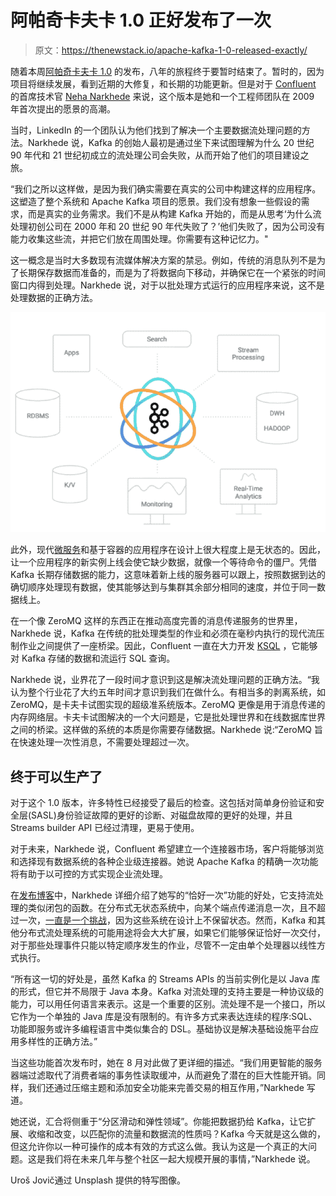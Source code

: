 # 阿帕奇卡夫卡 1.0 正好发布了一次

> 原文：<https://thenewstack.io/apache-kafka-1-0-released-exactly/>

随着本周[阿帕奇卡夫卡 1.0](https://www.confluent.io/blog/apache-kafka-goes-1-0/) 的发布，八年的旅程终于要暂时结束了。暂时的，因为项目将继续发展，看到近期的大修复，和长期的功能更新。但是对于 [Confluent](https://www.confluent.io/) 的首席技术官 [Neha Narkhede](https://www.linkedin.com/in/nehanarkhede/) 来说，这个版本是她和一个工程师团队在 2009 年首次提出的愿景的高潮。

当时，LinkedIn 的一个团队认为他们找到了解决一个主要数据流处理问题的方法。Narkhede 说，Kafka 的创始人最初是通过坐下来试图理解为什么 20 世纪 90 年代和 21 世纪初成立的流处理公司会失败，从而开始了他们的项目建设之旅。

“我们之所以这样做，是因为我们确实需要在真实的公司中构建这样的应用程序。这塑造了整个系统和 Apache Kafka 项目的愿景。我们没有想象一些假设的需求，而是真实的业务需求。我们不是从构建 Kafka 开始的，而是从思考‘为什么流处理初创公司在 2000 年和 20 世纪 90 年代失败了？’他们失败了，因为公司没有能力收集这些流，并把它们放在周围处理。你需要有这种记忆力。"

这一概念是当时大多数现有流媒体解决方案的禁忌。例如，传统的消息队列不是为了长期保存数据而准备的，而是为了将数据向下移动，并确保它在一个紧张的时间窗口内得到处理。Narkhede 说，对于以批处理方式运行的应用程序来说，这不是处理数据的正确方法。

[![](img/2f354e15592ade504cb24ff2305456f0.png)](https://www.confluent.io/blog/apache-kafka-goes-1-0/)

此外，现代[微服务](/category/microservices/)和基于容器的应用程序在设计上很大程度上是无状态的。因此，让一个应用程序的新实例上线会使它缺少数据，就像一个等待命令的僵尸。凭借 Kafka 长期存储数据的能力，这意味着新上线的服务器可以跟上，按照数据到达的确切顺序处理现有数据，使其能够达到与集群其余部分相同的速度，并位于同一数据线上。

在一个像 ZeroMQ 这样的东西正在推动高度完善的消息传递服务的世界里，Narkhede 说，Kafka 在传统的批处理类型的作业和必须在毫秒内执行的现代流压制作业之间提供了一座桥梁。因此，Confluent 一直在大力开发 [KSQL](https://www.confluent.io/blog/ksql-open-source-streaming-sql-for-apache-kafka/) ，它能够对 Kafka 存储的数据和流运行 SQL 查询。

Narkhede 说，业界花了一段时间才意识到这是解决流处理问题的正确方法。“我认为整个行业花了大约五年时间才意识到我们在做什么。有相当多的剥离系统，如 ZeroMQ，是卡夫卡试图实现的超级准系统版本。ZeroMQ 更像是用于消息传递的内存网络层。卡夫卡试图解决的一个大问题是，它是批处理世界和在线数据库世界之间的桥梁。这样做的系统的本质是你需要存储数据。Narkhede 说:“ZeroMQ 旨在快速处理一次性消息，不需要处理超过一次。

## 终于可以生产了

对于这个 1.0 版本，许多特性已经接受了最后的检查。这包括对简单身份验证和安全层(SASL)身份验证故障的更好的诊断、对磁盘故障的更好的处理，并且 Streams builder API 已经过清理，更易于使用。

对于未来，Narkhede 说，Confluent 希望建立一个连接器市场，客户将能够浏览和选择现有数据系统的各种企业级连接器。她说 Apache Kafka 的精确一次功能将有助于以可控的方式实现企业流处理。

在[发布博客](https://www.confluent.io/blog/apache-kafka-goes-1-0/)中，Narkhede 详细介绍了她写的“恰好一次”功能的好处，它支持流处理的类似闭包的函数。在分布式无状态系统中，向某个端点传递消息一次，且不超过一次，[一直是一个挑战](http://bravenewgeek.com/you-cannot-have-exactly-once-delivery/)，因为这些系统在设计上不保留状态。然而，Kafka 和其他分布式流处理系统的可能用途将会大大扩展，如果它们能够保证恰好一次交付，对于那些处理事件只能以特定顺序发生的作业，尽管不一定由单个处理器以线性方式执行。

“所有这一切的好处是，虽然 Kafka 的 Streams APIs 的当前实例化是以 Java 库的形式，但它并不局限于 Java 本身。Kafka 对流处理的支持主要是一种协议级的能力，可以用任何语言来表示。这是一个重要的区别。流处理不是一个接口，所以它作为一个单独的 Java 库是没有限制的。有许多方式来表达连续的程序:SQL、功能即服务或许多编程语言中类似集合的 DSL。基础协议是解决基础设施平台应用多样性的正确方法。”

当这些功能首次发布时，她在 8 月对此做了更详细的描述。“我们用更智能的服务器端过滤取代了消费者端的事务性读取缓冲，从而避免了潜在的巨大性能开销。同样，我们还通过压缩主题和添加安全功能来完善交易的相互作用，”Narkhede 写道。

她还说，汇合将侧重于“分区滑动和弹性领域”。你能把数据扔给 Kafka，让它扩展、收缩和改变，以匹配你的流量和数据流的性质吗？Kafka 今天就是这么做的，但这允许你以一种可操作的成本有效的方式这么做。我认为这是一个真正的大问题。这是我们将在未来几年与整个社区一起大规模开展的事情，”Narkhede 说。

Uroš Jovič通过 Unsplash 提供的特写图像。

<svg xmlns:xlink="http://www.w3.org/1999/xlink" viewBox="0 0 68 31" version="1.1"><title>Group</title> <desc>Created with Sketch.</desc></svg>